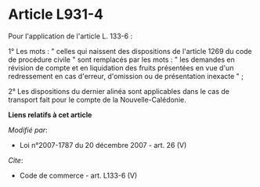 # Article L931-4

Pour l'application de l'article L. 133-6 : 

1° Les mots : " celles qui naissent des dispositions de l'article 1269 du code de procédure civile " sont remplacés par les
mots : " les demandes en révision de compte et en liquidation des fruits présentées en vue d'un redressement en cas d'erreur,
d'omission ou de présentation inexacte " ; 

2° Les dispositions du dernier alinéa sont applicables dans le cas de transport fait pour le compte de la Nouvelle-Calédonie.

**Liens relatifs à cet article**

_Modifié par_:

  - Loi n°2007-1787 du 20 décembre 2007 - art. 26 (V)

_Cite_:

  - Code de commerce - art. L133-6 (V)
